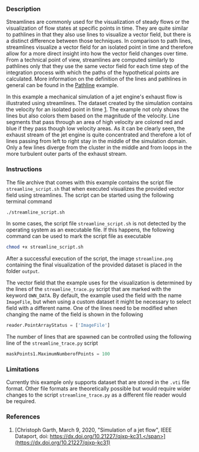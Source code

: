 ### Description ###
Streamlines are commonly used for the visualization of steady flows or the visualization of flow states at specific points in time.
They are quite similar to pathlines in that they also use lines to visualize a vector field, but there is a distinct difference between those techniques.
In comparison to path lines, streamlines visualize a vector field for an isolated point in time and therefore allow for a more direct insight into how the vector field changes over time.
From a technical point of view, streamlines are computed similarly to pathlines only that they use the same vector field for each time step of the integration process with which the paths of the hypothetical points are calculated.
More information on the definition of the lines and pathlines in general can be found in the <a href="/visualization?name=Pathline">Pathline</a> example.

In this example a mechanical simulation of a jet engine's exhaust flow is illustrated using streamlines.
The dataset created by the simulation contains the velocity for an isolated point in time [1](#reference_dataset).
The example not only shows the lines but also colors them based on the magnitude of the velocity.
Line segments that pass through an area of high velocity are colored red and blue if they pass though low velocity areas.
As it can be clearly seen, the exhaust stream of the jet engine is quite concentrated and therefore a lot of lines passing from left to right stay in the middle of the simulation domain.
Only a few lines diverge from the cluster in the middle and from loops in the more turbulent outer parts of the exhaust stream.

### Instructions ###
The file archive that comes with this example contains the script file `streamline_script.sh` that when executed visualizes the provided vector field using streamlines.
The script can be started using the following terminal command
```bash
./streamline_script.sh
```
In some cases, the script file `streamline_script.sh` is not detected by the operating system as an executable file.
If this happens, the following command can be used to mark the script file as executable
```bash
chmod +x streamline_script.sh
```
After a successful execution of the script, the image `streamline.png` containing the final visualization of the provided dataset is placed in the folder `output`. 

The vector field that the example uses for the visualization is determined by the lines of the `streamline_trace.py` script that are marked with the keyword `OWN_DATA`.
By default, the example used the field with the name `ImageFile`, but when using a custom dataset it might be necessary to select field with a different name.
One of the lines need to be modified when changing the name of the field is shown in the following
```python
reader.PointArrayStatus = ['ImageFile']
```
The number of lines that are spawned can be controlled using the following line of the `streamline_trace.py` script
```python
maskPoints1.MaximumNumberofPoints = 100
```

### Limitations ###
Currently this example only supports dataset that are stored in the `.vti` file format.
Other file formats are theoretically possible but would require wider changes to the script `streamline_trace.py` as a different file reader would be required.

### References ###
1. [<span id="reference_dataset">Christoph Garth, March 9, 2020, "Simulation of a jet flow", IEEE Dataport, doi: https://dx.doi.org/10.21227/qjxp-kc31.</span>](https://dx.doi.org/10.21227/qjxp-kc31)